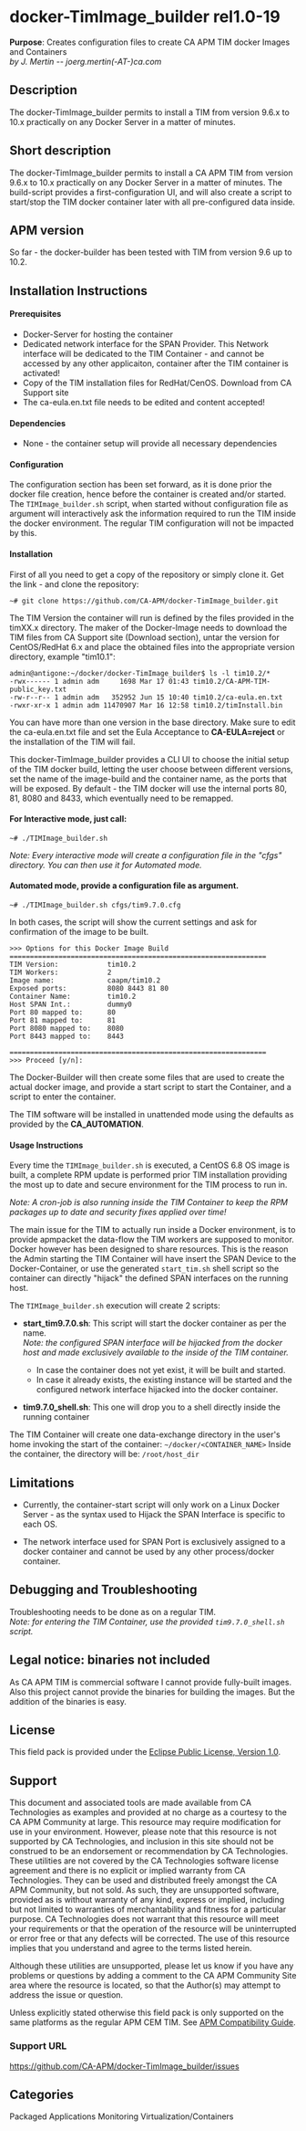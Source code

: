 # docker-TimImage_builder rel1.0-19

**Purpose**: Creates configuration files to create CA APM TIM docker Images and Containers  
  _by J. Mertin -- joerg.mertin(-AT-)ca.com_

## Description
The docker-TimImage_builder permits to install a TIM from version 9.6.x to
10.x practically on any Docker Server in a matter of minutes.

## Short description
The docker-TimImage_builder permits to install a CA APM TIM from version
9.6.x to 10.x practically on any Docker Server in a matter of minutes.
The build-script provides a first-configuration UI, and will also
create a script to start/stop the TIM docker container later with all
pre-configured data inside.

## APM version
So far - the docker-builder has been tested with TIM from version 9.6
up to 10.2.

## Installation Instructions

#### Prerequisites
- Docker-Server for hosting the container
- Dedicated network interface for the SPAN Provider. This Network
  interface will be dedicated to the TIM Container - and cannot be
  accessed by any other applicaiton, container after the TIM container
  is activated!
- Copy of the TIM installation files for RedHat/CenOS. Download from
  CA Support site
- The ca-eula.en.txt file needs to be edited and content accepted!

#### Dependencies
- None - the container setup will provide all necessary dependencies


#### Configuration
The configuration section has been set forward, as it is done prior
the docker file creation, hence before the container is created and/or
started.  The `TIMImage_builder.sh` script, when started without
configuration file as argument will interactively ask the information
required to run the TIM inside the docker environment. The regular TIM
configuration will not be impacted by this.


#### Installation

First of all you need to get a copy of the repository or simply clone
it. Get the link - and clone the repository:

`~# git clone https://github.com/CA-APM/docker-TimImage_builder.git`

The TIM Version the container will run is defined by the files
provided in the timXX.x directory. The maker of the Docker-Image needs
to download the TIM files from CA Support site (Download section),
untar the version for CentOS/RedHat 6.x and place the obtained files
into the appropriate version directory, example "tim10.1":

```
admin@antigone:~/docker/docker-TimImage_builder$ ls -l tim10.2/*  
-rwx------ 1 admin adm     1698 Mar 17 01:43 tim10.2/CA-APM-TIM-public_key.txt  
-rw-r--r-- 1 admin adm   352952 Jun 15 10:40 tim10.2/ca-eula.en.txt  
-rwxr-xr-x 1 admin adm 11470907 Mar 16 12:58 tim10.2/timInstall.bin
```

You can have more than one version in the base directory. Make sure to
edit the ca-eula.en.txt file and set the Eula Acceptance to
**CA-EULA=reject** or the installation of the TIM will fail.

This docker-TimImage_builder provides a CLI UI to choose the initial setup
of the TIM docker build, letting the user choose between different
versions, set the name of the image-build and the container name, as
the ports that will be exposed. By default - the TIM docker will use
the internal ports 80, 81, 8080 and 8433, which eventually need to be
remapped.

#### For Interactive mode, just call:  
`~# ./TIMImage_builder.sh`

_Note: Every interactive mode will create a configuration file in the
"cfgs" directory. You can then use it for Automated mode._

#### Automated mode, provide a configuration file as argument.  
`~# ./TIMImage_builder.sh cfgs/tim9.7.0.cfg`

In both cases, the script will show the current settings and ask for
confirmation of the image to be built.

```
>>> Options for this Docker Image Build
===============================================================
TIM Version:            tim10.2
TIM Workers:            2
Image name:             caapm/tim10.2
Exposed ports:          8080 8443 81 80
Container Name:         tim10.2
Host SPAN Int.:         dummy0
Port 80 mapped to:      80
Port 81 mapped to:      81
Port 8080 mapped to:    8080
Port 8443 mapped to:    8443

===============================================================
>>> Proceed [y/n]:
```

The Docker-Builder will then create some files that are used to create
the actual docker image, and provide a start script to start the
Container, and a script to enter the container.

The TIM software will be installed in unattended mode using the defaults
as provided by the **CA_AUTOMATION**.


#### Usage Instructions

Every time the `TIMImage_builder.sh` is executed, a CentOS 6.8 OS
image is built, a complete RPM update is performed prior TIM
installation providing the most up to date and secure environment for
the TIM process to run in.

_Note: A cron-job is also running inside the TIM Container to keep
the RPM packages up to date and security fixes applied over time!_

The main issue for the TIM to actually run inside a Docker
environment, is to provide apmpacket the data-flow the TIM workers are
supposed to monitor. Docker however has been designed to share
resources. This is the reason the Admin starting the TIM Container
will have insert the SPAN Device to the Docker-Container, or use the
generated `start_tim.sh` shell script so the container can directly
"hijack" the defined SPAN interfaces on the running host.

The `TIMImage_builder.sh` execution will create 2 scripts:

- **start_tim9.7.0.sh**: This script will start the docker container as
  per the name.  
  _Note:  the configured SPAN interface will be hijacked
  from the docker host and made exclusively available to the inside of
  the TIM container._ 
  * In case the container does not yet exist, it will be built and
    started.
  * In case it already exists, the existing instance will be started
    and the configured network interface hijacked into the docker
    container.

- **tim9.7.0_shell.sh**: This one will drop you to a shell directly inside
  the running container
  
The TIM Container will create one data-exchange directory in the
user's home invoking the start of the container:
`~/docker/<CONTAINER_NAME>`
Inside the container, the directory will be: `/root/host_dir`




## Limitations
* Currently, the container-start script will only work on a Linux
  Docker Server - as the syntax used to Hijack the SPAN Interface is
  specific to each OS.

* The network interface used for SPAN Port is exclusively assigned to
  a docker container and cannot be used by any other process/docker
  container.

## Debugging and Troubleshooting
Troubleshooting needs to be done as on a regular TIM.  
_Note: for entering the TIM Container, use the provided `tim9.7.0_shell.sh` script._


## Legal notice: binaries not included
As CA APM TIM is commercial software I cannot provide fully-built
images. Also this project cannot provide the binaries for building the
images. But the addition of the binaries is easy.


## License
This field pack is provided under the [Eclipse Public License, Version
1.0](https://github.com/CA-APM/docker-TimImage_builder/blob/master/LICENSE).

## Support
This document and associated tools are made available from CA
Technologies as examples and provided at no charge as a courtesy to
the CA APM Community at large. This resource may require modification
for use in your environment. However, please note that this resource
is not supported by CA Technologies, and inclusion in this site should
not be construed to be an endorsement or recommendation by CA
Technologies. These utilities are not covered by the CA Technologies
software license agreement and there is no explicit or implied
warranty from CA Technologies. They can be used and distributed freely
amongst the CA APM Community, but not sold. As such, they are
unsupported software, provided as is without warranty of any kind,
express or implied, including but not limited to warranties of
merchantability and fitness for a particular purpose. CA Technologies
does not warrant that this resource will meet your requirements or
that the operation of the resource will be uninterrupted or error free
or that any defects will be corrected. The use of this resource
implies that you understand and agree to the terms listed herein.

Although these utilities are unsupported, please let us know if you
have any problems or questions by adding a comment to the CA APM
Community Site area where the resource is located, so that the
Author(s) may attempt to address the issue or question.

Unless explicitly stated otherwise this field pack is only supported
on the same platforms as the regular APM CEM TIM. See [APM
Compatibility Guide](http://www.ca.com/us/support/ca-support-online/product-content/status/compatibility-matrix/application-performance-management-compatibility-guide.aspx).


### Support URL
https://github.com/CA-APM/docker-TimImage_builder/issues


## Categories
Packaged Applications Monitoring Virtualization/Containers


